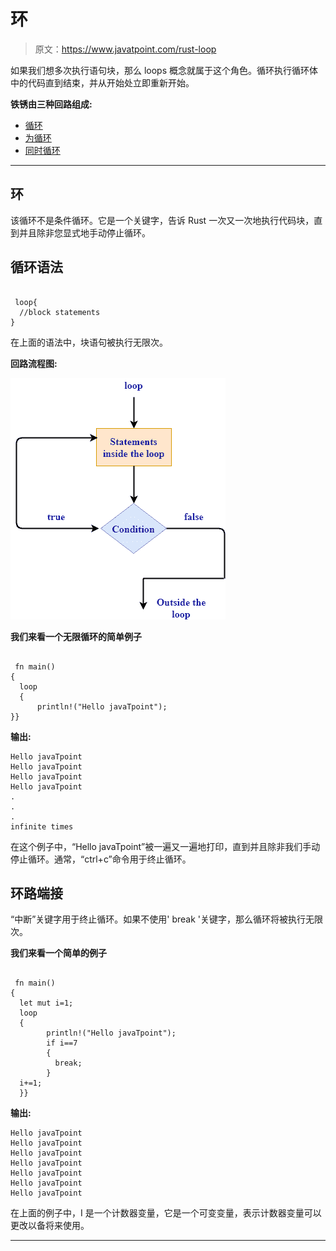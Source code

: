 # 环

> 原文：<https://www.javatpoint.com/rust-loop>

如果我们想多次执行语句块，那么 loops 概念就属于这个角色。循环执行循环体中的代码直到结束，并从开始处立即重新开始。

**铁锈由三种回路组成:**

*   [循环](rust-loop)
*   [为循环](rust-for-loop)
*   [同时循环](rust-while-loop)

* * *

## 环

该循环不是条件循环。它是一个关键字，告诉 Rust 一次又一次地执行代码块，直到并且除非您显式地手动停止循环。

## 循环语法

```

 loop{
  //block statements
}

```

在上面的语法中，块语句被执行无限次。

**回路流程图:**

![Rust loop](img/16781762a80cce3ca04243ddb1071a1e.png)

**我们来看一个无限循环的简单例子**

```

 fn main()
{
  loop
  {
      println!("Hello javaTpoint");
}}

```

**输出:**

```
Hello javaTpoint
Hello javaTpoint
Hello javaTpoint
Hello javaTpoint
.
.
.
infinite times 

```

在这个例子中，“Hello javaTpoint”被一遍又一遍地打印，直到并且除非我们手动停止循环。通常，“ctrl+c”命令用于终止循环。

## 环路端接

“中断”关键字用于终止循环。如果不使用' break '关键字，那么循环将被执行无限次。

**我们来看一个简单的例子**

```

 fn main()
{
  let mut i=1;
  loop
  {
        println!("Hello javaTpoint");
        if i==7 
        {
          break;
        }
  i+=1;
  }}

```

**输出:**

```
Hello javaTpoint
Hello javaTpoint
Hello javaTpoint
Hello javaTpoint
Hello javaTpoint
Hello javaTpoint
Hello javaTpoint

```

在上面的例子中，I 是一个计数器变量，它是一个可变变量，表示计数器变量可以更改以备将来使用。

* * *